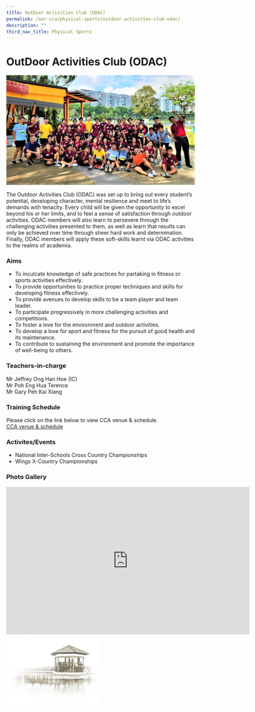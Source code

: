 ```yaml
---
title: OutDoor Activities Club (ODAC)
permalink: /our-cca/physical-sports/outdoor-activities-club-odac/
description: ""
third_nav_title: Physical Sports
---
```

# **OutDoor Activities Club (ODAC)**


![](/images/Our%20CCA/ODAC/odac%20main%20pic.jpeg)

The Outdoor Activities Club (ODAC) was set up to bring out every student’s potential, developing character, mental resilience and meet to life’s demands with tenacity. Every child will be given the opportunity to excel beyond his or her limits, and to feel a sense of satisfaction through outdoor activities. ODAC members will also learn to persevere through the challenging activities presented to them, as well as learn that results can only be achieved over time through sheer hard work and determination. Finally, ODAC members will apply these soft-skills learnt via ODAC activities to the realms of academia.

### Aims

*   To inculcate knowledge of safe practices for partaking in fitness or sports activities effectively.
*   To provide opportunities to practice proper techniques and skills for developing fitness effectively.
*   To provide avenues to develop skills to be a team player and team leader.
*   To participate progressively in more challenging activities and competitions.
*   To foster a love for the environment and outdoor activities.
*   To develop a love for sport and fitness for the pursuit of good health and its maintenance.
*   To contribute to sustaining the environment and promote the importance of well-being to others.

### Teachers-in-charge

Mr Jeffrey Ong Han Hoe (IC)<br> 
Mr Poh Eng Hua Terence<br>
Mr Gary Peh Kai Xiang

### Training Schedule
Please click on the link below to view CCA venue &amp; schedule.&nbsp;  
[CCA venue &amp; schedule](/our-cca/cca/cca-venue-schedule/)

### Activites/Events
*   National Inter-Schools Cross Country Championships
*   Wings X-Country Championships

### Photo Gallery

<iframe allowfullscreen="true" height="394" width="650" frameborder="0" src="https://docs.google.com/presentation/d/e/2PACX-1vTGUc6skzdrkJLtWmJcmydTQIQzF_3axUvSrL8kVJVimbpjzeFzp3tBAlHvf3Ie9AukUgblL8tMDkxQ/embed?start=true&amp;loop=true&amp;delayms=5000"></iframe>

<img src="/images/pavilion.png" style="width:50%">